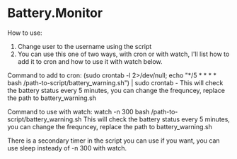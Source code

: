 # Battery.Monitor
How to use:
1. Change user to the username using the script
2. You can use this one of two ways, with cron or with watch, I'll list how to add it to cron and how to use it with watch below.

Command to add to cron:
(sudo crontab -l 2>/dev/null; echo "*/5 * * * * bash /path-to-script/battery_warning.sh") | sudo crontab -
This will check the battery status every 5 minutes, you can change the frequncey, replace the path to battery_warning.sh

Command to use with watch:
watch -n 300 bash /path-to-script/battery_warning.sh
This will check the battery status every 5 minutes, you can change the frequncey, replace the path to battery_warning.sh

There is a secondary timer in the script you can use if you want, you can use sleep insteady of -n 300 with watch.
